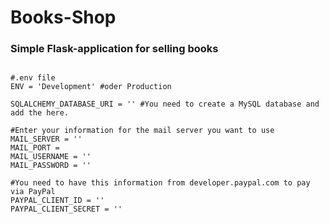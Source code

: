 # Books-Shop
### Simple Flask-application for selling books

```shell

#.env file 
ENV = 'Development' #oder Production

SQLALCHEMY_DATABASE_URI = '' #You need to create a MySQL database and add the here.

#Enter your information for the mail server you want to use
MAIL_SERVER = ''
MAIL_PORT = 
MAIL_USERNAME = ''
MAIL_PASSWORD = ''

#You need to have this information from developer.paypal.com to pay via PayPal
PAYPAL_CLIENT_ID = ''
PAYPAL_CLIENT_SECRET = ''

```
